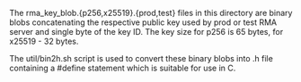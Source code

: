 The rma_key_blob.{p256,x25519}.{prod,test} files in this directory are binary
blobs concatenating the respective public key used by prod or test RMA server
and single byte of the key ID. The key size for p256 is 65 bytes, for x25519 -
32 bytes.

The util/bin2h.sh script is used to convert these binary blobs into .h
file containing a #define statement which is suitable for use in C.
